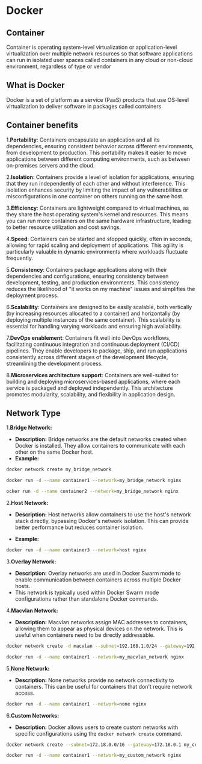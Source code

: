 # Docker

## Container

Container is operating system-level virtualization or application-level virtualization over multiple network resources so that software applications can run in isolated user spaces called containers in any cloud or non-cloud environment, regardless of type or vendor

## What is Docker

Docker is a set of platform as a service (PaaS) products that use OS-level virtualization to deliver software in packages called containers

## Container benefits

1.**Portability**: Containers encapsulate an application and all its dependencies, ensuring consistent behavior across different environments, from development to production. This portability makes it easier to move applications between different computing environments, such as between on-premises servers and the cloud.

2.**Isolation**: Containers provide a level of isolation for applications, ensuring that they run independently of each other and without interference. This isolation enhances security by limiting the impact of any vulnerabilities or misconfigurations in one container on others running on the same host.

3.**Efficiency**: Containers are lightweight compared to virtual machines, as they share the host operating system's kernel and resources. This means you can run more containers on the same hardware infrastructure, leading to better resource utilization and cost savings.

4.**Speed**: Containers can be started and stopped quickly, often in seconds, allowing for rapid scaling and deployment of applications. This agility is particularly valuable in dynamic environments where workloads fluctuate frequently.

5.**Consistency**: Containers package applications along with their dependencies and configurations, ensuring consistency between development, testing, and production environments. This consistency reduces the likelihood of "it works on my machine" issues and simplifies the deployment process.

6.**Scalability**: Containers are designed to be easily scalable, both vertically (by increasing resources allocated to a container) and horizontally (by deploying multiple instances of the same container). This scalability is essential for handling varying workloads and ensuring high availability.

7.**DevOps enablement**: Containers fit well into DevOps workflows, facilitating continuous integration and continuous deployment (CI/CD) pipelines. They enable developers to package, ship, and run applications consistently across different stages of the development lifecycle, streamlining the development process.

8.**Microservices architecture support**: Containers are well-suited for building and deploying microservices-based applications, where each service is packaged and deployed independently. This architecture promotes modularity, scalability, and flexibility in application design.

## Network Type

1.**Bridge Network:**

- **Description:** Bridge networks are the default networks created when Docker is installed. They allow containers to communicate with each other on the same Docker host.
- **Example:**

```bash
docker network create my_bridge_network

docker run -d --name container1 --network=my_bridge_network nginx

ocker run -d --name container2 --network=my_bridge_network nginx
```

2.**Host Network:**

- **Description:** Host networks allow containers to use the host's network stack directly, bypassing Docker's network isolation. This can provide better performance but reduces container isolation.

- **Example:**

```bash
docker run -d --name container3 --network=host nginx
```

3.**Overlay Network:**

- **Description:** Overlay networks are used in Docker Swarm mode to enable communication between containers across multiple Docker hosts.
- This network is typically used within Docker Swarm mode configurations rather than standalone Docker commands.

4.**Macvlan Network:**

- **Description:** Macvlan networks assign MAC addresses to containers, allowing them to appear as physical devices on the network. This is useful when containers need to be directly addressable.

```bash
docker network create -d macvlan --subnet=192.168.1.0/24 --gateway=192.168.1.1 -o parent=eth0 my_macvlan_network

docker run -d --name container1 --network=my_macvlan_network nginx
```

5.**None Network:**

- **Description:** None networks provide no network connectivity to containers. This can be useful for containers that don't require network access.

```bash
docker run -d --name container1 --network=none nginx
```

6.**Custom Networks:**

- **Description:** Docker allows users to create custom networks with specific configurations using the `docker network create` command.

```bash
docker network create --subnet=172.18.0.0/16 --gateway=172.18.0.1 my_custom_network

docker run -d --name container1 --network=my_custom_network nginx
```
